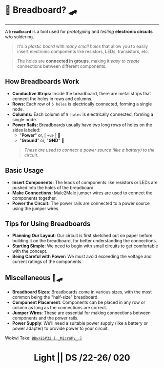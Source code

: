 # 🍞 Breadboard? 🛹

_____________________________________________________________________

A **`breadboard`** is a tool used for _prototyping_ and _testing_ **electronic circuits** w/o soldering.

> It's a _plastic board_ with _many small holes_ that allow you to easily insert electronic components like resistors, LEDs, transistors, etc.

> The holes are **connected in groups**, making it _easy to create_ connections between different components.

## How Breadboards Work

- **Conductive Strips:** Inside the breadboard, there are metal strips that connect the holes in rows and columns.
- **Rows:** Each row of `5 holes` is electrically connected, forming a single node.
- **Columns:** Each column of `5 holes` is electrically connected, forming a single node.
- **Power Rails:** Breadboards usually have two long rows of holes on the sides labeled:
    - "**Power**" or, [ _`+ve`_ ] 🔴
    - "**Ground**" or, "**GND**" 🔵
    > _These are used to connect a power source (like a battery) to the circuit._

## Basic Usage

- **Insert Components:** The leads of components like resistors or LEDs are pushed into the holes of the breadboard.
- **Make Connections:** Male2Male jumper wires are used to connect the components together.
- **Power the Circuit:** The power rails are connected to a power source using the jumper wires.

## Tips for Using Breadboards

- **Planning Our Layout**: Our circuit is first sketched out on paper before building it on the breadboard, for better understanding the connections.
- **Starting Simple:** We need to begin with small circuits to get comfortable with the concept.
- **Being Careful with Power:** We must avoid exceeding the voltage and current ratings of the components.

## Miscellaneous 🍞🛹

- **Breadboard Sizes**: Breadboards come in various sizes, with the most common being the "half-size" breadboard.
- **Component Placement**: Components can be placed in any row or column as long as the connections are correct.
- **Jumper Wires**: These are essential for making connections between components and the power rails.
- **Power Supply**: We'll need a suitable power supply (like a battery or power adapter) to provide power to your circuit.

Wokwi Take: [`BBw/ESP32 [ _MicroPy_ ]`](https://wokwi.com/projects/413194853470073857)

<h1 align = ' center '> Light || DS /22-26/ 020 <h1>